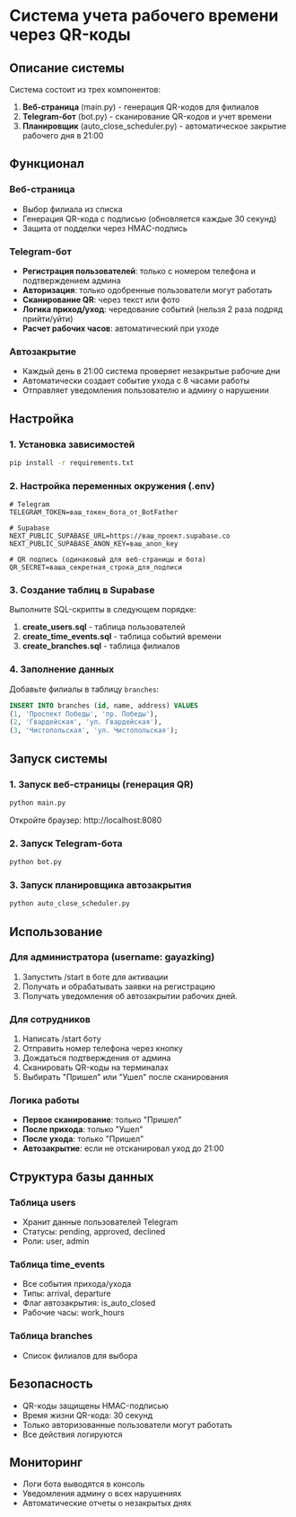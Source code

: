 # Система учета рабочего времени через QR-коды

## Описание системы

Система состоит из трех компонентов:
1. **Веб-страница** (main.py) - генерация QR-кодов для филиалов
2. **Telegram-бот** (bot.py) - сканирование QR-кодов и учет времени
3. **Планировщик** (auto_close_scheduler.py) - автоматическое закрытие рабочего дня в 21:00

## Функционал

### Веб-страница
- Выбор филиала из списка
- Генерация QR-кода с подписью (обновляется каждые 30 секунд)
- Защита от подделки через HMAC-подпись

### Telegram-бот
- **Регистрация пользователей**: только с номером телефона и подтверждением админа
- **Авторизация**: только одобренные пользователи могут работать
- **Сканирование QR**: через текст или фото
- **Логика приход/уход**: чередование событий (нельзя 2 раза подряд прийти/уйти)
- **Расчет рабочих часов**: автоматический при уходе

### Автозакрытие
- Каждый день в 21:00 система проверяет незакрытые рабочие дни
- Автоматически создает событие ухода с 8 часами работы
- Отправляет уведомления пользователю и админу о нарушении

## Настройка

### 1. Установка зависимостей
```bash
pip install -r requirements.txt
```

### 2. Настройка переменных окружения (.env)
```env
# Telegram
TELEGRAM_TOKEN=ваш_токен_бота_от_BotFather

# Supabase
NEXT_PUBLIC_SUPABASE_URL=https://ваш_проект.supabase.co
NEXT_PUBLIC_SUPABASE_ANON_KEY=ваш_anon_key

# QR подпись (одинаковый для веб-страницы и бота)
QR_SECRET=ваша_секретная_строка_для_подписи
```

### 3. Создание таблиц в Supabase

Выполните SQL-скрипты в следующем порядке:

1. **create_users.sql** - таблица пользователей
2. **create_time_events.sql** - таблица событий времени
3. **create_branches.sql** - таблица филиалов

### 4. Заполнение данных

Добавьте филиалы в таблицу `branches`:
```sql
INSERT INTO branches (id, name, address) VALUES 
(1, 'Проспект Победы', 'пр. Победы'),
(2, 'Гвардейская', 'ул. Гвардейская'),
(3, 'Чистопольская', 'ул. Чистопольская');
```

## Запуск системы

### 1. Запуск веб-страницы (генерация QR)
```bash
python main.py
```
Откройте браузер: http://localhost:8080

### 2. Запуск Telegram-бота
```bash
python bot.py
```

### 3. Запуск планировщика автозакрытия
```bash
python auto_close_scheduler.py
```

## Использование

### Для администратора (username: gayazking)
1. Запустить /start в боте для активации
2. Получать и обрабатывать заявки на регистрацию
3. Получать уведомления об автозакрытии рабочих дней.

### Для сотрудников
1. Написать /start боту
2. Отправить номер телефона через кнопку
3. Дождаться подтверждения от админа
4. Сканировать QR-коды на терминалах
5. Выбирать "Пришел" или "Ушел" после сканирования

### Логика работы
- **Первое сканирование**: только "Пришел"
- **После прихода**: только "Ушел"
- **После ухода**: только "Пришел"
- **Автозакрытие**: если не отсканировал уход до 21:00

## Структура базы данных

### Таблица users
- Хранит данные пользователей Telegram
- Статусы: pending, approved, declined
- Роли: user, admin

### Таблица time_events
- Все события прихода/ухода
- Типы: arrival, departure
- Флаг автозакрытия: is_auto_closed
- Рабочие часы: work_hours

### Таблица branches
- Список филиалов для выбора

## Безопасность

- QR-коды защищены HMAC-подписью
- Время жизни QR-кода: 30 секунд
- Только авторизованные пользователи могут работать
- Все действия логируются

## Мониторинг

- Логи бота выводятся в консоль
- Уведомления админу о всех нарушениях
- Автоматические отчеты о незакрытых днях
